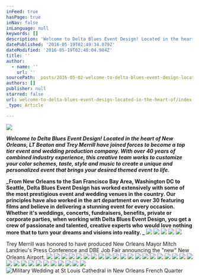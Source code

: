 ```yaml
---
inFeed: true
hasPage: true
inNav: false
inLanguage: null
keywords: []
description: 'Welcome to Delta Blues Event Design! Located in the heart of New Orleans, LT Beaton and Trey Merrill have joined forces to become a top tier event and wedding production company. With over 40 years of combined industry experience, this creative team works to customize your color schemes, taste, style and music to create a unique and personalized event that brings your desired themed event to life.'
datePublished: '2016-05-19T02:49:34.079Z'
dateModified: '2016-05-19T02:48:04.984Z'
title: ''
author:
  - name: ''
    url: ''
sourcePath: _posts/2016-05-02-welcome-to-delta-blues-event-design-located-in-the-heart-of.md
authors: []
publisher: null
starred: false
url: welcome-to-delta-blues-event-design-located-in-the-heart-of/index.html
_type: Article

---
```

![](https://s3-us-west-2.amazonaws.com/the-grid-img/p/760ebe6f8c3dcd0966bc4e445f82b8df0d1742ec.jpg)

**_Welcome to Delta Blues Event Design! Located in the heart of New Orleans, LT Beaton and Trey Merrill have joined forces to become a top tier event and wedding production company. With over 40 years of combined industry experience, this creative team works to customize your color schemes, taste, style and music to create a unique and personalized event that brings your desired themed event to life._**

**_From New Orleans to the San Francisco Bay Area, Washington DC to Seattle, Delta Blues Event Design has worked extensively with some of the most prestigious event and wedding venues in the country. Our principles have also worked in the art department on over 30 featuring films and believe in delivering a stunning event for every occasion. Whether it's weddings, concerts, fundraisers, benefits, private or corporate parties, when working with Delta Blues Event Design, you get a crew of passionate and talented, creative experts who would love nothing more that to turn your dreams and visions into reality. _**
![](https://the-grid-user-content.s3-us-west-2.amazonaws.com/ddc2f36b-3763-4c12-81e8-a3a8956f15ef.jpg)
![](https://the-grid-user-content.s3-us-west-2.amazonaws.com/6b0c579a-6a2e-4903-a934-d8b8405b07b3.jpg)
![](https://the-grid-user-content.s3-us-west-2.amazonaws.com/5eb58b94-0f79-454c-93a2-0bb61573b1dd.jpg)
![](https://the-grid-user-content.s3-us-west-2.amazonaws.com/525e6a6e-e24b-4250-878d-1153366ebcba.jpg)
![](https://the-grid-user-content.s3-us-west-2.amazonaws.com/290477e2-8064-412b-9019-4586bc188cca.jpg)

Trey Merrill was honored to have produced New Orleans Mayor Mitch Landrieu's Press Conference and DBE Job Fair announcing the "new" New Orleans Airport.
![](https://the-grid-user-content.s3-us-west-2.amazonaws.com/5fffe099-74f9-4c54-9a46-00b8c46775e2.jpg)
![](https://the-grid-user-content.s3-us-west-2.amazonaws.com/1bae1ae9-f89a-45ca-a3de-3ba5c677df24.jpg)
![](https://the-grid-user-content.s3-us-west-2.amazonaws.com/df20674e-c0ff-4b27-b220-6e571a8dfde1.png)
![](https://the-grid-user-content.s3-us-west-2.amazonaws.com/b9676658-4f7e-4c95-97a8-1c602f856e6e.png)
![](https://the-grid-user-content.s3-us-west-2.amazonaws.com/f1a42f46-924b-4a88-baff-92d79d63512d.png)
![](https://the-grid-user-content.s3-us-west-2.amazonaws.com/9140d316-9614-4585-8a53-6b9deddd6bcf.png)
![](https://the-grid-user-content.s3-us-west-2.amazonaws.com/258ff941-ee66-4ebb-821c-f2170a9ce895.png)
![](https://the-grid-user-content.s3-us-west-2.amazonaws.com/77e3812b-36f8-4f80-89f3-30ca22c971c1.jpg)
![](https://the-grid-user-content.s3-us-west-2.amazonaws.com/8393e68b-8e25-4ad3-821a-4e14d2c5889f.png)
![](https://the-grid-user-content.s3-us-west-2.amazonaws.com/5068e979-cf97-42dc-af3f-c5568bb94c2d.gif)
![](https://the-grid-user-content.s3-us-west-2.amazonaws.com/5d1fc0df-0c63-4acc-b2e6-6a7d4f92a90f.jpg)
![](https://the-grid-user-content.s3-us-west-2.amazonaws.com/373a877b-ef4c-479d-b4a2-6ec6e62c8c68.png)
![](https://the-grid-user-content.s3-us-west-2.amazonaws.com/b7ea7598-40cc-40a8-a352-24c50455846f.png)
![](https://the-grid-user-content.s3-us-west-2.amazonaws.com/fec6edfb-988b-4d75-a3f4-4f65d12c834a.jpg)
![](https://the-grid-user-content.s3-us-west-2.amazonaws.com/1ee35046-9093-4f40-9105-891939f5f866.jpg)
![](https://the-grid-user-content.s3-us-west-2.amazonaws.com/ee2a62cf-89c9-4501-ad1d-b6fa8e582ed9.jpg)
![](https://the-grid-user-content.s3-us-west-2.amazonaws.com/67f5bee2-474e-4b51-a3b7-21ca82530fed.jpg)
![](https://the-grid-user-content.s3-us-west-2.amazonaws.com/62d94df1-83e6-4d2f-a258-8754dd56cdd8.jpg)
![](https://the-grid-user-content.s3-us-west-2.amazonaws.com/969ec8c6-9fe5-4626-ba4c-f848d3c49409.png)
![](https://the-grid-user-content.s3-us-west-2.amazonaws.com/a45170c4-9f42-4f82-99e8-2b6f1e81bad6.jpg)
![](https://the-grid-user-content.s3-us-west-2.amazonaws.com/3fd7018c-6029-40df-b9b4-df497d50def6.jpg)
![](https://the-grid-user-content.s3-us-west-2.amazonaws.com/a3e6a966-464e-4bbd-86ad-7a5f41ca0360.jpg)
![](https://the-grid-user-content.s3-us-west-2.amazonaws.com/59d86e50-26dc-411a-850c-cde6917cd807.png)
![](https://the-grid-user-content.s3-us-west-2.amazonaws.com/6faf132f-9a93-477f-b6d1-8a9eb4c753e2.jpg)
![](https://the-grid-user-content.s3-us-west-2.amazonaws.com/f318f971-ce5a-46fe-a723-924de68fc1fb.jpg)
![](https://the-grid-user-content.s3-us-west-2.amazonaws.com/a33b2ecb-df7f-4e4c-b89a-999e60dd2b46.jpg)
![](https://the-grid-user-content.s3-us-west-2.amazonaws.com/04518d4f-6e6b-41a3-8ea4-9674d38d8853.jpg)
![](https://the-grid-user-content.s3-us-west-2.amazonaws.com/12b00d57-ccf8-4c9d-b789-3e96f1cacae8.png)
![](https://the-grid-user-content.s3-us-west-2.amazonaws.com/4f0ef9a7-dc66-4e46-b579-b2a1da8b3bdf.png)
![](https://the-grid-user-content.s3-us-west-2.amazonaws.com/5c0e8c84-ff46-4f2a-9722-6eae3f55ea72.png)
![](https://the-grid-user-content.s3-us-west-2.amazonaws.com/f411b694-d718-4f56-917c-b60a84b58e90.jpg)
![Military Wedding at St Louis Cathedral in New Orleans French Quarter](https://the-grid-user-content.s3-us-west-2.amazonaws.com/fedcb18e-8349-4fe8-9654-582caf561aa4.jpg)